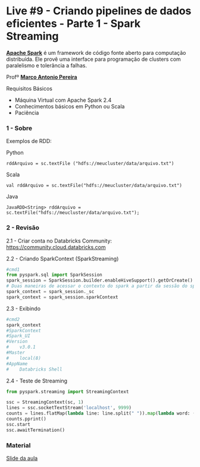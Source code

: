 # Live #9 - Criando pipelines de dados eficientes - Parte 1 - Spark Streaming

**[Apache Spark](https://pt.wikipedia.org/wiki/Apache_Spark)** é um framework de código fonte aberto para computação distribuída. Ele provê uma interface para programação de clusters com paralelismo e tolerância a falhas. <br>

Profº [**Marco Antonio Pereira**](https://www.linkedin.com/in/marcoap/) <br>

Requisitos Básicos
- Máquina Virtual com Apache Spark 2.4
- Conhecimentos básicos em Python ou Scala
- Paciência

### 1 - Sobre

Exemplos de RDD:

Python
~~~shell
rddArquivo = sc.textFile ("hdfs://meucluster/data/arquivo.txt")
~~~

Scala
~~~shell
val rddArquivo = sc.textFile("hdfs://meucluster/data/arquivo.txt")
~~~

Java
~~~shell
JavaRDD<String> rddArquivo = sc.textFile("hdfs://meucluster/data/arquivo.txt");
~~~

### 2 - Revisão

2.1 - Criar conta no Databricks Community: https://community.cloud.databricks.com 

2.2 - Criando SparkContext (SparkStreaming)
~~~Python
#cmd1
from pyspark.sql import SparkSession
spark_session = SparkSession.builder.enableHiveSupport().getOrCreate()
# Duas maneiras de acessar o contexto do spark a partir da sessão do spark
spark_context = spark_session._sc
spark_context = spark_session.sparkContext
~~~

2.3 - Exibindo
~~~Python
#cmd2
spark_context
#SparkContext
#Spark_UI
#Version
#    v3.0.1
#Master
#    local(8)
#AppName
#    Databricks Shell
~~~

2.4 - Teste de Streaming
~~~Python
from pyspark.streaming import StreamingContext

ssc = StreamingContext(sc, 1)
lines = ssc.socketTextStream('localhost', 9999)
counts = lines.flatMap(lambda line: line.split(" ")).map(lambda word: (word, 1)).reduceByKey(lambda a, b: a+b)
counts.pprint()
ssc.start
ssc.awaitTermination()

~~~

### Material
[Slide da aula](https://drive.google.com/file/d/1a38ZM9QxjOCtWuLz6q-hdxhWS3eaeFvD/view?usp=sharing)
